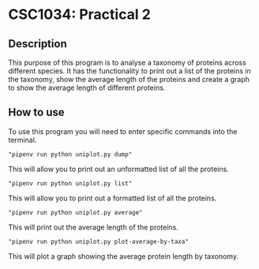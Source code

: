 CSC1034: Practical 2
====================
Description
-----------------
This purpose of this program is to analyse a taxonomy of proteins across different
species. It has the functionality to print out a list of the proteins in the taxonomy,
show the average length of the proteins and create a graph to show the average length of different
proteins.

How to use
-----------------
To use this program you will need to enter specific commands into the terminal.
```
"pipenv run python uniplot.py dump"
```
This will allow you to print out an unformatted list of all the proteins.
```
"pipenv run python uniplot.py list"
```
This will allow you to print out a formatted list of all the proteins.
```
"pipenv run python uniplot.py average"
```
This will print out the average length of the proteins.
```
"pipenv run python uniplot.py plot-average-by-taxa"
```
This will plot a graph showing the average protein length by taxonomy.



